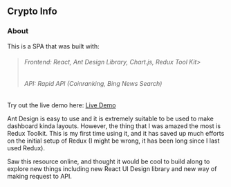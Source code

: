 ## Crypto Info

### About

This is a SPA that was built with:

> ###### Frontend: React, Ant Design Library, Chart.js, Redux Tool Kit> 
> ###### API: Rapid API (Coinranking, Bing News Search)

Try out the live demo here:
[Live Demo](https://crypto-info-lemon.vercel.app/)

Ant Design is easy to use and it is extremely suitable to be used to make dashboard kinda layouts. However, the thing that I was amazed the most is Redux Toolkit. This is my first time using it, and it has saved up much efforts on the initial setup of Redux (I might be wrong, it has been long since I last used Redux).

Saw this resource online, and thought it would be cool to build along to explore new things including new React UI Design library and new way of making request to API. 
